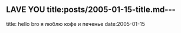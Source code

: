 LAVE YOU
title:posts/2005-01-15-title.md--- 
---
title: hello bro
я люблю кофе и печенье 
date:2005-01-15
